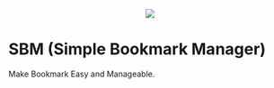 <div align="center">
  <img src="https://i.postimg.cc/MTrYYV9T/sbm-banner.png">
</div>

# SBM (Simple Bookmark Manager)
Make Bookmark Easy and Manageable.

